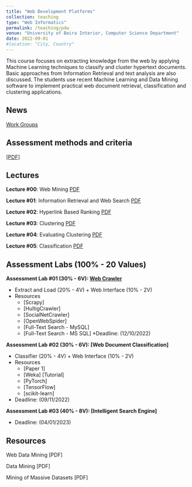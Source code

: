 ```yaml
---
title: "Web Development Platforms"
collection: teaching
type: "Web Informatics"
permalink: /teaching/pdw
venue: "University of Beira Interior, Computer Science Department"
date: 2022-09-01
#location: "City, Country"
---
```


This course focuses on extracting knowledge from the web by applying Machine Learning techniques to classify and cluster hypertext documents. Basic approaches from Information Retrieval and text analysis are also discussed. The students use recent Machine Learning and Data Mining software to implement practical web document retrieval, classification and clustering applications.

## News
[Work Groups](https://ubipt-my.sharepoint.com/:w:/g/personal/sebastiao_ubi_pt/ESd5WbagR0BLuNo7Wv4O_jMBnwzaEBafop6p4n_OgN7OjQ?e=m7wGIU)

## Assessment methods and criteria
[[PDF]](https://sebastiaopais.github.io/files/teaching/2223/PDW/PDW-CA.pdf)

## Lectures
**Lecture #00**: Web Mining [PDF](https://sebastiaopais.github.io/files/teaching/2223/PDW/Lectures/00-WebMining.pdf)

**Lecture #01**: Information Retrieval and Web Search [PDF](https://sebastiaopais.github.io/files/teaching/2223/PDW/Lectures/01-dmw1.pdf)

**Lecture #02**: Hyperlink Based Ranking [PDF](https://sebastiaopais.github.io/files/teaching/2223/PDW/Lectures/02-dmw2.pdf)

**Lecture #03**: Clustering [PDF](https://sebastiaopais.github.io/files/teaching/2223/PDW/Lectures/03-dmw3.pdf)

**Lecture #04**: Evaluating Clustering [PDF](https://sebastiaopais.github.io/files/teaching/2223/PDW/Lectures/04-dmw4.pdf)

**Lecture #05**: Classification [PDF](https://sebastiaopais.github.io/files/teaching/2223/PDW/Lectures/05-dmw5.pdf)

## Assessment Labs (100% - 20 Values)
**Assessment Lab #01 (30% - 6V): [Web Crawler](https://en.wikipedia.org/wiki/Web_crawler)**
* Extract and Load (20% - 4V) + Web Interface (10% - 2V)
* Resources
    * [Scrapy]
    * [HultigCrawler]
    * [SocialNetCrawler]
    * [OpenWebSpider]
    * [Full-Text Search - MySQL]
    * [Full-Text Search - MS SQL]
*Deadline: (12/10/2022)

**Assessment Lab #02 (30% - 6V): [Web Document Classification]**
* Classifier (20% - 4V) + Web Interface (10% - 2V)
* Resources
    * [Paper 1]
    * [Weka] [Tutorial]
    * [PyTorch]
    * [TensorFlow]
    * [scikit-learn]
* Deadline: (09/11/2022)

**Assessment Lab #03 (40% - 8V): [Intelligent Search Engine]**
* Deadline: (04/01/2023)

## Resources
Web Data Mining [PDF]

Data Mining [PDF]

Mining of Massive Datasets [PDF]